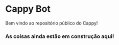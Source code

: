 # Cappy Bot
Bem vindo ao repositório público do Cappy!

### As coisas ainda estão em construção aqui!